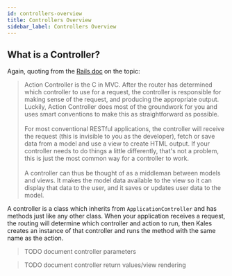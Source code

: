 ```yaml
---
id: controllers-overview
title: Controllers Overview
sidebar_label: Controllers Overview
---
```


## What is a Controller?

Again, quoting from the [Rails doc](https://guides.rubyonrails.org/action_controller_overview.html) on the topic:

> Action Controller is the C in MVC. After the router has determined which controller to use for a request, the controller is responsible for making sense of the request, and producing the appropriate output. Luckily, Action Controller does most of the groundwork for you and uses smart conventions to make this as straightforward as possible.<br><br>
  For most conventional RESTful applications, the controller will receive the request (this is invisible to you as the developer), fetch or save data from a model and use a view to create HTML output. If your controller needs to do things a little differently, that's not a problem, this is just the most common way for a controller to work.<br><br>
  A controller can thus be thought of as a middleman between models and views. It makes the model data available to the view so it can display that data to the user, and it saves or updates user data to the model.

A controller is a class which inherits from `ApplicationController` and has methods just like any 
other class. When your application receives a request, the routing will determine which controller 
and action to run, then Kales creates an instance of that controller and runs the method with the 
same name as the action.

> TODO document controller parameters 

> TODO document controller return values/view rendering 

